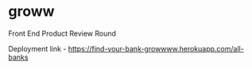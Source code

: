 # groww
Front End Product Review Round


Deployment link - https://find-your-bank-growwww.herokuapp.com/all-banks
